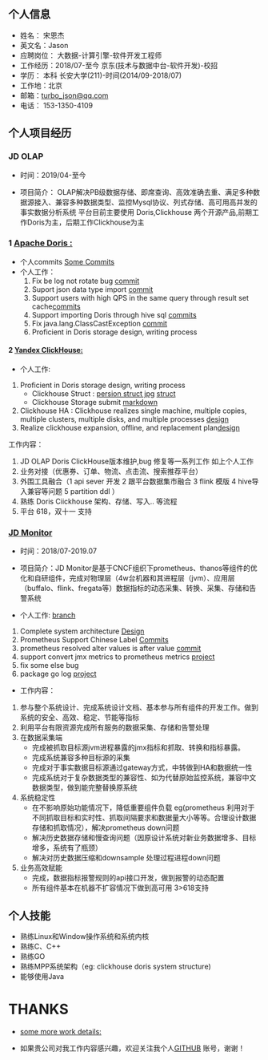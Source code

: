 ## 个人信息

- 姓名： 宋恩杰
- 英文名：Jason
- 应聘岗位： 大数据-计算引擎-软件开发工程师
- 工作经历：2018/07-至今  京东(技术与数据中台-软件开发)-校招
- 学历： 本科 长安大学(211)-时间(2014/09-2018/07)
- 工作地：北京
- 邮箱：turbo_json@qq.com
- 电话： 153-1350-4109



## 个人项目经历



### JD OLAP 

- 时间：2019/04-至今 

- 项目简介： OLAP解决PB级数据存储、即席查询、高效准确去重、满足多种数据源接入、兼容多种数据类型、监控Mysql协议、列式存储、高可用高并发的事实数据分析系统 平台目前主要使用 Doris,Clickhouse 两个开源产品,前期工作Doris为主，后期工作Clickhouse为主



### 1 [Apache Doris :](  https://github.com/apache/incubator-doris)

- 个人commits [Some Commits]( https://github.com/songenjie/incubator-doris/commits/songenjie-commit)
- 个人工作：
  1. Fix be log not rotate bug [commit](https://github.com/songenjie/incubator-doris/commit/95764a54c0711181361cec726cb9b1faacef4f43)
  2. Suport json data type import [commit](https://github.com/songenjie/incubator-doris/commit/26c0e6fb55bd3660c02c0c9fc62e5472d894f69c)
  3. Support users with high QPS in the same query through result set cache[commits](https://github.com/apache/incubator-doris/pull/4284/files)
  4. Support importing Doris through hive sql [commits](https://github.com/songenjie/incubator-doris/commit/043d80586963d9a22c3d21517d9c6fcc3c54ed4e)
  5. Fix java.lang.ClassCastException [commit](https://github.com/apache/incubator-doris/pull/2667/files)
  6. Proficient in Doris storage design, writing process



#### 2 [Yandex  ClickHouse: ](https://github.com/ClickHouse/ClickHouse)

- 个人工作:

1. Proficient in Doris storage design, writing process
   - Clickhouse Struct : [persion struct jpg](https://github.com/songenjie/daily_notes/blob/master/source/clickhouse_storage1.jpg) [struct](https://www.processon.com/view/link/5eec71e4e401fd1fd2a026b2)
   - Clickhouse Storage submit [markdown]([https://github.com/songenjie/daily_notes/blob/master/2020/7%E6%9C%88/%E5%B7%A5%E4%BD%9C/clickhouse_%E5%88%97%E5%BC%8F%E5%AD%98%E5%82%A8.md](https://github.com/songenjie/daily_notes/blob/master/2020/7月/工作/clickhouse_列式存储.md))
2. Clickhouse HA : Clickhouse realizes single machine, multiple copies, multiple clusters, multiple disks, and multiple processes [design](https://www.processon.com/diagraming/5eec8b701e0853263736251c)
3. Realize clickhouse expansion, offline, and replacement plan[design](https://www.processon.com/diagraming/5ee6ed2b5653bb2925995b52)



工作内容：

1. JD OLAP Doris ClickHouse版本维护,bug 修复等一系列工作 如上个人工作
2. 业务对接（优惠券、订单、物流、点击流、搜索推荐平台）
3. 外围工具融合（1 api sever 开发 2 跟平台数据集市融合 3 flink 模版 4 hive导入兼容等问题 5 partition ddl ）
4. 熟练 Doris  Ciickhouse 架构、存储、写入.. 等流程
5. 平台 618，双十一 支持



###  [JD Monitor]( https://github.com/prometheus/prometheus)

- 时间：2018/07-2019.07

- 项目简介：JD Monitor是基于CNCF组织下prometheus、thanos等组件的优化和自研组件，完成对物理层（4w台机器和其进程层（jvm）、应用层（buffalo、flink、fregata等）数据指标的动态采集、转换、采集、存储和告警系统 



- 个人工作: [branch](https://github.com/songenjie/prometheus/commits/branch-v2.10.0)


1. Complete system architecture [Design](https://github.com/songenjie/daily_notes/blob/master/source/prometheus_alll_monitor.jpg)
2. Prometheus Support Chinese Label [Commits](https://github.com/songenjie/prometheus/commit/c98f89f33c024d10ab2bfedeb7464acb9af04b88)
3. prometheus resolved alter values is after value [commit](https://github.com/songenjie/prometheus/commit/d55c3575f7d81729375f17dff9d628fa0fa39652)
4. support  convert jmx metrics to prometheus metrics [project]( https://github.com/songenjie/jmx-to-metrics)
5. fix some else bug 
6. package  go log [project](https://github.com/songenjie/go)



- 工作内容：

1. 参与整个系统设计、完成系统设计文档、基本参与所有组件的开发工作。做到系统的安全、高效、稳定、节能等指标
2. 利用平台有限资源完成所有服务的数据采集、存储和告警处理
3. 在数据采集端  
   - 完成被抓取目标源jvm进程暴露的jmx指标和抓取、转换和指标暴露。 
   - 完成系统兼容多种目标源的采集 
   - 完成对于事实数据目标源通过gateway方式，中转做到HA和数据统一性 
   - 完成系统对于复杂数据类型的兼容性、如为代替原始监控系统，兼容中文数据类型，做到能完整替换原系统
4. 系统稳定性 
   - 在不影响原始功能情况下，降低重要组件负载 eg(prometheus 利用对于不同抓取目标和实时性、抓取间隔要求和数据量大小等等。合理设计数据存储和抓取情况），解决prometheus down问题 
   - 解决历史数据存储和慢查询问题（因原设计系统对新业务数据增多、目标增多，系统有了瓶颈） 
   - 解决对历史数据压缩和downsample 处理过程进程down问题
5. 业务高效赋能 
   - 完成，数据指标报警规则的api接口开发，做到报警的动态配置 
   - 所有组件基本在机器不扩容情况下做到高可用 3>618支持



## 个人技能

- 熟练Linux和Window操作系统和系统内核
- 熟练C、C++
- 熟练GO
- 熟练MPP系统架构（eg: clickhouse doris system structure)
- 能够使用Java



# THANKS

- [some more work details:]( https://github.com/songenjie/daily_notes/blob/master/resume.md)

- 如果贵公司对我工作内容感兴趣，欢迎关注我个人[GITHUB](https://github.com/songenjie) 账号，谢谢！